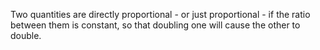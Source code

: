 Two quantities are directly proportional - or just proportional - if the
ratio between them is constant, so that doubling one will cause the
other to double.
